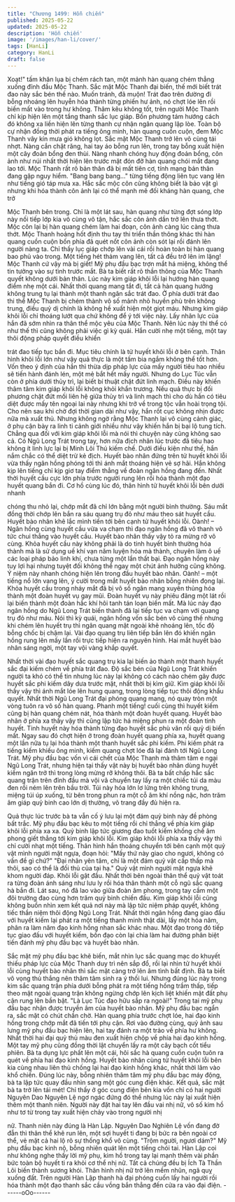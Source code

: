 ```yaml
---
title: "Chương 1499: Hỗn chiến"
published: 2025-05-22
updated: 2025-05-22
description: 'Hỗn chiến'
image: '/images/han-li/cover/'
tags: [HanLi]
category: HanLi
draft: false
---
```


Xoạt!" tấm khăn lụa bị chém rách tan, một mảnh hàn quang chém
thẳng xuống đỉnh đầu Mộc Thanh.
Sắc mặt Mộc Thanh đại biến, thế mới biết trát đao này sắc bén
thế nào.
Muốn tránh, đã muộn!
Trát đao trên đường đi bỗng nhoáng lên huyễn hóa thành từng
phiến hư ảnh, nó chợt lóe lên rồi biến mất vào trong hư không.
Thâm kêu không tốt, trên người Mộc Thanh chỉ kịp hiện lên một
tầng thanh sắc lục giáp. Bốn phương tám hướng cách đó không
xa liền hiện lên từng thanh cự nhận ngân quang lập lòe.
Toàn bộ cự nhận đồng thời phát ra tiếng ông minh, hàn quang
cuồn cuộn, đem Mộc Thanh vây kín mưa gió không lọt.
Sắc mặt Mộc Thanh trở lên vô cùng tái nhợt. Nàng cắn chặt răng,
hai tay áo bỗng run lên, trong tay bỗng xuất hiện một cây đoản
bổng đen thùi.
Nàng nhanh chóng huy động đoản bổng, côn ảnh như núi nhất
thời hiện lên trước mặt đón đỡ hàn quang chói mắt đang lao tới.
Mộc Thanh rất rõ bản thân đã bị mất tiên cơ, tính mạng bản thân
đang gặp nguy hiểm.
"Bang bang bang…" từng tiếng động liên tục vang lên như tiếng
gió táp mưa xa.
Hắc sắc mộc côn cũng không biết là bảo vật gì nhưng khi hóa
thành côn ảnh lại có thể mạnh mẽ đối kháng hàn quang, che trở

Mộc Thanh bên trong.
Chỉ là một lát sau, hàn quang như từng đợt sóng lớp này nối tiếp
lớp kia vô cùng vô tận, hắc sắc côn ảnh dần trở lên thưa thớt.
Mộc côn lại bị hàn quang chém làm hai đoạn, côn ảnh càng lúc
càng thưa thớt.
Mộc Thanh hoảng hốt định thu tay thi triển thần thông khác thì
hàn quang cuồn cuộn bốn phía đã quét nốt côn ảnh còn sót lại rồi
đánh lên người nàng ta.
Chỉ thấy lục giáp chớp lên vài cái rồi hoàn toàn bị hàn quang bao
phủ vào trong.
Một tiếng hét thảm vang lên, tất cả đều trở lên im lặng!
Mộc Thanh cứ vậy mà bị giết!
Mỹ phụ đầu bạc trợn mắt há miệng, không thể tin tưởng vào sự
tình trước mắt. Bà ta biết rất rõ thần thông của Mộc Thanh quyết
không dưới bản thân.
Lúc này kim giáp khôi lỗi lại hướng hàn quang điểm nhẹ một cái.
Nhất thời quang mang tắt đi, tất cả hàn quang hướng không trung
tụ lại thành một thanh ngân sắc trát đao.
Ở phía dưới trát đao thi thể Mộc Thanh bị chém thành vô số mảnh
nhỏ huyền phù trên không trung, điều quỷ dị chính là không hề
xuất hiện một giọt máu.
Nhưng kim giáp khôi lỗi chỉ thoáng lướt qua chứ không để ý tới
việc này.
Lấy nhãn lực của hắn đã sớm nhìn ra thân thể mộc yêu của Mộc
Thanh. Nên lúc này thi thể có như thế thì cũng không phải việc gì
kỳ quái.
Hắn cười nhẹ một tiếng, một tay thôi động pháp quyết điều khiển

trát đao tiếp tục bắn đi.
Mục tiêu chính là tử huyết khôi lỗi ở bên cạnh.
Thân hình khôi lỗi lớn như vậy quả thực là một tấm bia ngắm
không thể tốt hơn.
Vốn theo ý định của hắn thì thừa dịp pháp lực của mấy người tiêu
hao nhiều sẽ tiến hành đánh lén, một mẻ bắt hết mấy người.
Nhưng do Lục Túc vẫn còn ở phía dưới thủy trì, lại biết bí thuật
chặt đứt linh mạch. Điều này khiến thâm tâm kim giáp khôi lỗi
không khỏi khẩn trương.
Nếu quả thực bị đối phương chặt đứt mối liên hệ giữa thủy trì và
linh mạch thì cho dù hắn có tiêu diệt được mấy tên ngoại lai này
nhưng khi trở về trong tộc vẫn hoài trọng tội.
Cho nên sau khi chờ đợi thời gian dài như vậy, hắn rốt cục không
nhịn được nữa mà xuất thủ.
Nhưng không ngờ rằng Mộc Thanh lại vô cùng cảnh giác, ở phụ
cận bày ra linh ti cảnh giới nhiều như vậy khiến hắn bị bại lộ tung
tích.
Chẳng qua đối với kim giáp khôi lỗi mà nói thì chuyện này cũng
không sao cả.
Có Ngũ Long Trát trong tay, hơn nữa địch nhân lúc trước đã tiêu
hao không ít linh lực lại bị Minh Lôi Thú kiếm chế. Dưới điều kiện
như thế, hắn nắm chắc có thể diệt trừ kẻ địch.
Huyết bào nhân đứng trên tử huyết khôi lỗi vừa thấy ngân hồng
phóng tới thì ánh mắt thoáng hiện vẻ sợ hãi. Hắn không kịp lên
tiếng chỉ kịp giơ tay điểm thẳng về đoàn ngân hồng đang đến.
Nhất thời huyết cầu cực lớn phía trước người rung lên rồi hóa
thành một đạo huyết quang bắn đi.
Cơ hồ cùng lúc đó, thân hình tử huyết khôi lỗi bên dưới nhanh

chóng thu nhỏ lại, chớp mắt đã chỉ lớn bằng một người bình
thường. Sáu mắt đồng thời chớp lên bắn ra sáu quang trụ đỏ như
máu theo sát huyết cầu.
Huyết bào nhân khẽ lắc mình tiến tới bên cạnh tử huyết khôi lỗi.
Oành! – Ngân hồng cùng huyết cầu vừa va chạm thì đạo ngân
hồng đã vô thanh vô tức chui thẳng vào huyết cầu.
Huyết bào nhân thấy vậy tỏ ra mừng rỡ vô cùng.
Khỏa huyết cầu này không phải là do tinh huyết bình thường hóa
thành mà là sử dụng uế khí vạn năm luyện hóa mà thành, chuyên
làm ô uế các loại pháp bảo linh khí, chưa từng một lần thất bại.
Đạo ngân hồng này tuy lợi hại nhưng tuyệt đối không thể ngay
một chút ảnh hưởng cũng không.
Ý niệm này nhanh chóng hiện lên trong đầu huyết bào nhân.
Oành! – một tiếng nổ lớn vang lên, ý cười trong mắt huyết bào
nhân bỗng nhiên đọng lại.
Khỏa huyết cầu trong nháy mắt đã bị vô số ngân mang xuyên
thủng hóa thành một đoàn huyết vụ gay mũi.
Đoàn huyết vụ này phiêu đãng một lát rồi lại biến thành một đoàn
hắc khí hôi tanh tán loạn biến mất.
Mà lúc này đạo ngân hồng do Ngũ Long Trát biến thành đã lại tiếp
tục va chạm với quang trụ đỏ như máu.
Nói thì kỳ quái, ngân hồng vốn sắc bén vô cùng thế nhưng khi
chém lên huyết trụ thì ngân quang mặt ngoài khẽ nhoáng lên, tốc
độ bỗng chốc bị chậm lại.
Vài đạo quang trụ liên tiếp bắn lên đó khiến ngân hồng rung lên
mấy lần rồi trực tiếp hiện ra nguyên hình.
Hai mắt huyết bào nhân sáng ngời, một tay vội vàng khắp quyết.

Nhất thời vài đạo huyết sắc quang trụ kia lại biến ảo thành một
thanh huyết sắc đại kiếm chém về phía trát đao.
Độ sắc bén của Ngũ Long Trát khiến người ta khó có thể tin
nhưng lúc này lại không có cách nào chém gãy được huyết sắc
phi kiếm dây dưa trước mặt, nhất thời bị kìm giữ.
Kim giáp khôi lỗi thấy vậy thì ánh mắt lóe lên hung quang, trong
lòng tiếp tục thôi động khẩu quyết.
Nhất thời Ngũ Long Trát đại phóng quang mang, nó quay tròn một
vòng tuôn ra vô số hàn quang.
Phanh một tiếng! cuối cùng thì huyết kiếm cũng bị hàn quang
chém nát, hóa thành một đoàn huyết quang.
Huyết bào nhân ở phía xa thấy vậy thì cũng lập tức há miệng
phun ra một đoàn tinh huyết.
Tinh huyết này hóa thành từng đạo huyết sắc phù văn rồi quỷ dị
biến mất.
Ngay sau đó chợt hiện ở trong đoàn huyết quang phía xa, huyết
quang một lần nữa tụ lại hóa thành một thanh huyết sắc phi kiếm.
Phi kiếm phát ra tiếng kiếm khiếu ông minh, kiếm quang chợt lóe
đã lại đánh tới Ngũ Long Trát.
Mỹ phụ đầu bạc vốn vì cái chết của Mộc Thanh mà thâm tâm e
ngại Ngũ Long Trát, nhưng hiện tại thấy vật này bị huyết bào nhân
dùng huyết kiếm ngăn trở thì trong lòng mừng rỡ không thôi.
Bà ta bất chấp hắc sắc quang trận trên đỉnh đầu mà vội vã
chuyển tay lấy ra một chiếc túi da màu đen rồi ném lên trên bầu
trời.
Túi này hóa lớn lơ lửng trên không trung, miệng túi úp xuống, từ
bên trong phun ra một cỗ âm khí nồng nặc, hơn trăm âm giáp quỷ
binh cao lớn dị thường, võ trang đầy đủ hiện ra.

Quả thực lúc trước bà ta vẫn cố ý lưu lại một đám quỷ binh này đề
phòng bất trắc.
Mỹ phụ đầu bạc kêu to một tiếng rồi chỉ thẳng về phía kim giáp
khôi lỗi phía xa xa.
Quỷ binh lập tức giương đao tuốt kiếm khống chế âm phong giết
thẳng tới kim giáp khôi lỗi.
Kim giáp khôi lỗi phía xa thấy vậy thì chỉ cười nhạt một tiếng.
Thân hình hắn thoáng chuyển tới bên cạnh một quỷ vật mình
người mặt ngựa, đoạn hỏi:
"Mấy thứ này giao cho ngươi, không có vấn đề gì chứ?"
"Đại nhân yên tâm, chỉ là một đám quỷ vật cấp thấp mà thôi, sao
có thể là đối thủ của tại hạ." Quỷ vật mình người mặt ngựa khẽ
khom người đáp.
Khôi lỗi gật đầu.
Nhất thời bên ngoài thân thể quỷ vật toát ra từng đoàn ánh sáng
như lưu ly rồi hóa thân thành một cỗ ngũ sắc quang hà bắn đi.
Lát sau, nó đã lao vào giữa đoàn âm phong, trong tay cầm một
đôi trường đao cùng hơn trăm quỷ binh chiến đấu.
Kim giáp khôi lỗi cũng không buồn nhìn xem kết quả nơi này mà
lập tức niệm pháp quyết, không tiếc thần niệm thôi động Ngũ
Long Trát.
Nhất thời ngân hồng đang giao đấu với huyết kiếm lại phát ra một
tiếng thanh minh thật dài, lấy một hóa năm, phân ra làm năm đạo
kinh hồng nhan sắc khác nhau.
Một đạo trong đó tiếp tục giao đấu với huyết kiếm, bốn đạo còn lại
chia làm hai đường phân biệt tiến đánh mỹ phụ đầu bạc và huyết
bào nhân.

Sắc mặt mỹ phụ đầu bạc khẽ biến, mắt nhìn lục sắc quang mạc
do khuyết thiếu pháp lực của Mộc Thanh duy trì nên sắp đổ, rồi lại
nhìn tử huyết khôi lỗi cùng huyết bào nhân thì sắc mặt càng trở
lên âm tình bất định.
Bà ta biết vô vọng thủ thắng nên thâm tâm sinh ra ý thối lui.
Nhưng đúng lúc này trong kim sắc quang trận phía dưới bỗng
phát ra một tiếng hống trầm thấp, tiếp theo mặt ngoài quang trận
không ngừng chớp lên kịch liệt khiến mặt đất phụ cận rung lên
bần bật.
"Là Lục Túc đạo hữu sắp ra ngoài!" Trong tai mỹ phụ đầu bạc
nhận được truyền âm của huyết bào nhân.
Mỹ phụ đầu bạc ngẩn ra, sắc mặt có chút chần chờ. Hàn quang
phía trước chợt lóe, hai đạo kinh hồng trong chớp mắt đã tiến tới
phụ cận.
Rơi vào đường cùng, quỷ ảnh sau lưng mỹ phụ đầu bạc hiện lên,
hai tay đánh ra một trảo về phía hư không. Nhất thời hai đại quỷ
thủ màu đen xuất hiện chộp về phía hai đạo kinh hồng.
Một tay mỹ phụ cũng đồng thời lật chuyển lấy ra một cây bạch cốt
tiểu phiên. Bà ta dụng lực phất lên một cái, hôi sắc hà quang cuồn
cuộn tuôn ra quét về phía hai đạo kinh hồng.
Huyết bào nhân cùng tử huyết khôi lỗi bên kia cùng nhau liên thủ
chống lại hai đạo kinh hồng khác, nhất thời lâm vào khổ chiến.
Đúng lúc này, bỗng nhiên thâm tâm mỹ phụ đầu bạc máy động,
bà ta lập tức quay đầu nhìn sang một góc cung điện khác.
Kết quả, sắc mặt bà ta trở lên tái mét!
Chỉ thấy ở góc cung điện bên kia vốn chỉ có hai người Nguyên
Dao Nguyên Lệ ngơ ngác đứng đó thế nhưng lúc này lại xuất hiện
thêm một thanh niên. Người này đặt hai tay lên đầu vai nhị nữ, vô
số kim hồ như tơ từ trong tay xuất hiện chảy vào trong người nhị

nữ.
Thanh niên này đúng là Hàn Lập.
Nguyên Dao Nghiên Lệ vốn đang đờ đẫn thì thân thể khẽ run lên,
một sợi huyết ti đang bị bức ra bên ngoài cơ thể, vẻ mặt cả hai lộ
rõ sự thống khổ vô cùng.
"Trộm người, ngươi dám?" Mỹ phụ đầu bạc kinh nộ, bỗng nhiên
quát lên một tiếng chói tai.
Hàn Lập coi như không nghe thấy lời mỹ phụ, kim hồ trong tay lại
mạnh thêm vài phần bức toàn bộ huyết ti ra khỏi cơ thể nhị nữ.
Tất cả chúng đều bị Ích Tà Thần Lôi biến thành sương khói.
Thân hình nhị nữ trở lên mềm nhũn, ngã quỵ xuống đất.
Trên người Hàn Lập thanh hà đại phóng cuốn lấy hai người rồi
hóa thành một đạo thanh sắc cầu vồng bắn thẳng đến cửa ra vào
đại điện.
------oOo------
